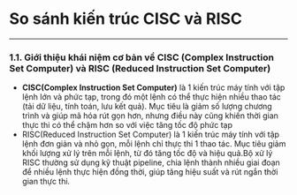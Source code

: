 # So sánh kiến trúc CISC và RISC
---
### 1.1.  Giới thiệu khái niệm cơ bản về CISC (Complex Instruction Set Computer) và RISC (Reduced Instruction Set Computer)
- **CISC(Complex Instruction Set Computer)** là 1 kiến trúc máy tính với tập lệnh lớn và phức tạp, trong đó một lệnh có thể thực hiện nhiều thao tác (tải dữ liệu, tính toán, lưu kết quả).
Mục tiêu là giảm số lượng chương trình và giúp mã hóa rút gọn hơn, nhưng điều này cũng khiến thời gian thực thi có thể chậm hơn so với việc tăng tốc độ phức tạp
- RISC(Reduced Instruction Set Computer) là 1 kiến trúc máy tính với tập lệnh đơn giản và nhỏ gọn, mỗi lệnh chỉ thực thi 1 thao tác. Mục tiêu giảm khối lượng xử lý trên mỗi lệnh, từ đó tăng tốc độ và hiệu quả.Bộ xử lý RISC thường sử dụng kỹ thuật pipeline, chia lệnh thành nhiều giai đoạn để nhiều lệnh thực hiện đồng thời, giúp tăng hiệu suất và rút ngắn thời gian thực thi.
